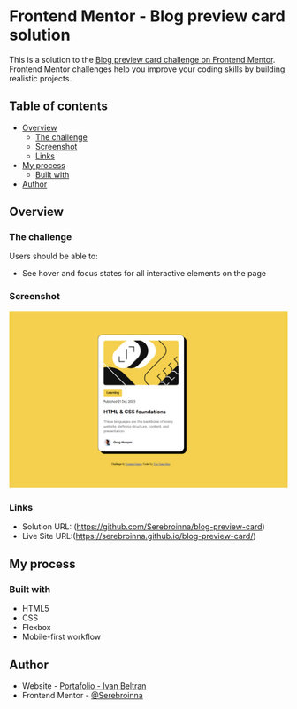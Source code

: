# Frontend Mentor - Blog preview card solution

This is a solution to the [Blog preview card challenge on Frontend Mentor](https://www.frontendmentor.io/challenges/blog-preview-card-ckPaj01IcS). Frontend Mentor challenges help you improve your coding skills by building realistic projects. 

## Table of contents

- [Overview](#overview)
  - [The challenge](#the-challenge)
  - [Screenshot](#screenshot)
  - [Links](#links)
- [My process](#my-process)
  - [Built with](#built-with)
- [Author](#author)


## Overview
### The challenge

Users should be able to:

- See hover and focus states for all interactive elements on the page

### Screenshot

![](./assets/images/Screenshot.png)

### Links

- Solution URL: (https://github.com/Serebroinna/blog-preview-card)
- Live Site URL:(https://serebroinna.github.io/blog-preview-card/)

## My process
### Built with
- HTML5
- CSS
- Flexbox
- Mobile-first workflow

## Author
- Website - [Portafolio - Ivan Beltran](https://serebroinna.github.io/portafolio-personal/)
- Frontend Mentor - [@Serebroinna](https://www.frontendmentor.io/profile/Serebroinna)
